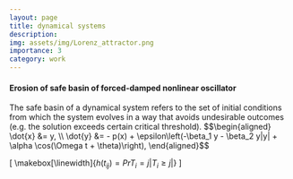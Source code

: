 ```yaml
---
layout: page
title: dynamical systems
description: 
img: assets/img/Lorenz_attractor.png
importance: 3
category: work
---
```




<h4 style="text-align: left;"  style="font-size: 1.25rem;"><strong>Erosion of safe basin of forced-damped nonlinear oscillator</strong></h4>
The safe basin of a dynamical system refers to the set of initial conditions from which the system evolves in a way that avoids undesirable outcomes (e.g. the solution exceeds certain critical threshold).
$$\begin{aligned}
 \dot{x} &= y, \\
\dot{y}  &= - p(x)  + \epsilon\left(-\beta_1 y - \beta_2 y|y| +  \alpha \cos(\Omega t + \theta)\right), 
\end{aligned}$$

\[
  \makebox[\linewidth]{$h(t_{ij}) = Pr T_i = j| T_i \geq j |$}
\]




